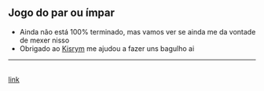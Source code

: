 <h2>Jogo do par ou ímpar</h2>
<ul>
  <li>Ainda não está 100% terminado, mas vamos ver se ainda me da vontade de mexer nisso</li>
  <li>Obrigado ao <a href="https://github.com/Kisrym">Kisrym</a> me ajudou a fazer uns bagulho ai</li>
</ul>
<hr>
<br><a href="https://bebel132.github.io/jogo-do-par-ou-impar/">link</a>

